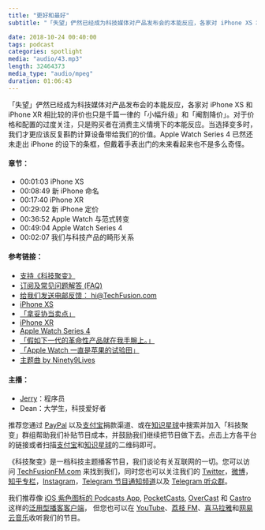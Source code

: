 ```yaml
---
title: "更好和最好"
subtitle: "「失望」俨然已经成为科技媒体对产品发布会的本能反应，各家对 iPhone XS 和 iPhone XR 相比较的评价也只是千篇一律「小幅升级」和「阉割降价」。对于价格和配置的过度关注，只是购买者在消费主义情境下的本能反应。当选择变多时，我们才更应该反复斟酌计算设备带给我们的价值。Apple Watch Series 4 已然还未走出 iPhone 的设下的条框，但戴着手表出门的未来看起来也不是多么奇怪。"

date: 2018-10-24 00:40:00
tags: podcast
categories: spotlight
media: "audio/43.mp3"
length: 32464373 
media_type: "audio/mpeg"
duration: 01:06:43
---
```


「失望」俨然已经成为科技媒体对产品发布会的本能反应，各家对 iPhone XS 和 iPhone XR 相比较的评价也只是千篇一律的「小幅升级」和「阉割降价」。对于价格和配置的过度关注，只是购买者在消费主义情境下的本能反应。当选择变多时，我们才更应该反复斟酌计算设备带给我们的价值。Apple Watch Series 4 已然还未走出 iPhone 的设下的条框，但戴着手表出门的未来看起来也不是多么奇怪。

#### 章节：

- 00:01:03 iPhone XS
- 00:08:49 新 iPhone 命名
- 00:17:40 iPhone XR
- 00:29:02 新 iPhone 定价
- 00:36:52 Apple Watch 与范式转变
- 00:49:04 Apple Watch Series 4
- 00:02:07 我们与科技产品的畸形关系

#### 参考链接：

- [支持《科技聚变》](https://techfusionfm.com/donate)
- [订阅及常见问题解答 (FAQ)](https://techfusionfm.com/faq)
- [给我们发送电邮反馈： hi@TechFusion.com](mailto:hi@techfusionfm.com)
- [iPhone XS](https://www.apple.com/ca/iphone-xs/)
- [「拿妥协当卖点」](https://techfusionfm.com/42/)
- [iPhone XR](https://www.apple.com/ca/iphone-xr/)
- [Apple Watch Series 4](https://www.apple.com/ca/apple-watch-series-4/)
- [「假如下一代的革命性产品就在我手腕上。」](https://techfusionfm.com/24/)
- [「Apple Watch 一直是苹果的试验田」](https://t.me/JerryZhang/38)
- [主题曲 by Ninety9Lives](http://99l.tv/BleedingThroughYU)

#### 主播：

- [Jerry](https://twitter.com/jerryfzhang)：程序员
- Dean：大学生，科技爱好者

推荐您通过 [PayPal](https://paypal.me/techfusionfm/5) 以及[支付宝](HTTPS://QR.ALIPAY.COM/FKX09288AJOENI0MVZXM12)捐款渠道、或在[知识星球](https://www.xiaomiquan.com)中搜索并加入「科技聚变」群组帮助我们补贴节目成本，并鼓励我们继续把节目做下去。点击上方各平台的链接或者扫描[支付宝](https://techfusionfm.com/images/QR.JPG)和[知识星球](https://t.zsxq.com/IEmEM3f)的二维码即可。

《科技聚变》是一档科技主题播客节目，我们谈论有关互联网的一切。您可以访问 [TechFusionFM.com](https://TechFusionFM.com) 来找到我们，同时您也可以关注我们的 [Twitter](http://twitter.com/TechFusionFM)，[微博](http://weibo.com/TechFusionFM)，[知乎专栏](https://zhuanlan.zhihu.com/TechFusion)，[Instagram](http://instagram.com/TechFusionFM)，[Telegram 节目通知频道](https://t.me/TechFusionFM)以及 [Telegram 听众群](https://t.me/TechFusionChat)。

我们推荐像 [iOS 紫色图标的 Podcasts App](https://itunes.apple.com/cn/podcast/id1202658654), [PocketCasts](http://pca.st/podcast/28fcd200-cc7c-0134-10da-25324e2a541d), [OverCast](https://overcast.fm) 和 [Castro](http://supertop.co/castro/) 这样的[泛用型播客客户端](https://techfusionfm.com/faq)， 但您也可以在 [YouTube](https://www.youtube.com/channel/UC6uvHf21Tjm5lepw6P2Ki-Q)、[荔枝 FM](https://www.lizhi.fm/1494013/)、[喜马拉雅](http://www.ximalaya.com/72456289/album/6648521)和[网易云音乐](http://music.163.com/#/djradio?id=347498120)收听我们的节目。
